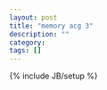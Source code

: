 ```yaml
---
layout: post
title: "memory acg 3"
description: ""
category: 
tags: []
---
```

{% include JB/setup %}
